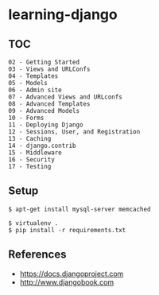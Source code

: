 learning-django
===============

TOC
---

    02 - Getting Started
    03 - Views and URLConfs
    04 - Templates
    05 - Models
    06 - Admin site
    07 - Advanced Views and URLconfs
    08 - Advanced Templates
    09 - Advanced Models
    10 - Forms
    11 - Deploying Django
    12 - Sessions, User, and Registration
    13 - Caching
    14 - django.contrib
    15 - Middleware
    16 - Security
    17 - Testing

Setup
-----

    $ apt-get install mysql-server memcached

    $ virtualenv .
    $ pip install -r requirements.txt

References
----------

- https://docs.djangoproject.com
- http://www.djangobook.com
